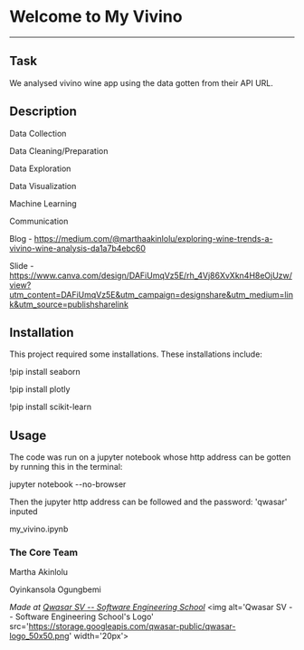 # Welcome to My Vivino
***

## Task
We analysed vivino wine app using the data gotten from their API URL.

## Description
Data Collection

Data Cleaning/Preparation

Data Exploration

Data Visualization

Machine Learning

Communication

Blog - https://medium.com/@marthaakinlolu/exploring-wine-trends-a-vivino-wine-analysis-da1a7b4ebc60

Slide - https://www.canva.com/design/DAFiUmqVz5E/rh_4Vj86XvXkn4H8eOjUzw/view?utm_content=DAFiUmqVz5E&utm_campaign=designshare&utm_medium=link&utm_source=publishsharelink

## Installation
This project required some installations. These installations include:

!pip install seaborn

!pip install plotly

!pip install scikit-learn

## Usage
The code was run on a jupyter notebook whose http address can be gotten by running this in the terminal:

jupyter notebook --no-browser

Then the jupyter http address can be followed and the password: 'qwasar' inputed

my_vivino.ipynb

### The Core Team
Martha Akinlolu

Oyinkansola Ogungbemi

<span><i>Made at <a href='https://qwasar.io'>Qwasar SV -- Software Engineering School</a></i></span>
<span><img alt='Qwasar SV -- Software Engineering School's Logo' src='https://storage.googleapis.com/qwasar-public/qwasar-logo_50x50.png' width='20px'></span>
